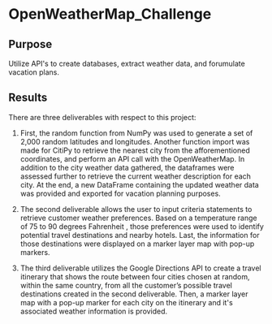 # OpenWeatherMap_Challenge

## Purpose
Utilize API's to create databases, extract weather data, and forumulate vacation plans.

## Results 

There are three deliverables with respect to this project:

1. First, the random function from NumPy was used to generate a set of 2,000 random latitudes and longitudes. Another function import was made for CitiPy to retrieve the nearest city from the afforementioned coordinates, and perform an API call with the OpenWeatherMap. In addition to the city weather data gathered, the dataframes were assessed further to retrieve the current weather description for each city. At the end, a new DataFrame containing the updated weather data was provided and exported for vacation planning purposes.

2. The second deliverable allows the user to input criteria statements to retrieve customer weather preferences. Based on a temperature range of 75 to 90 degrees Fahrenheit , those preferences were used to identify potential travel destinations and nearby hotels. Last, the information for those destinations were displayed on a marker layer map with pop-up markers.

3. The third deliverable utilizes the Google Directions API to create a travel itinerary that shows the route between four cities chosen at random, within the same country, from all the customer’s possible travel destinations created in the second deliverable. Then, a marker layer map with a pop-up marker for each city on the itinerary and it's associated weather information is provided.
